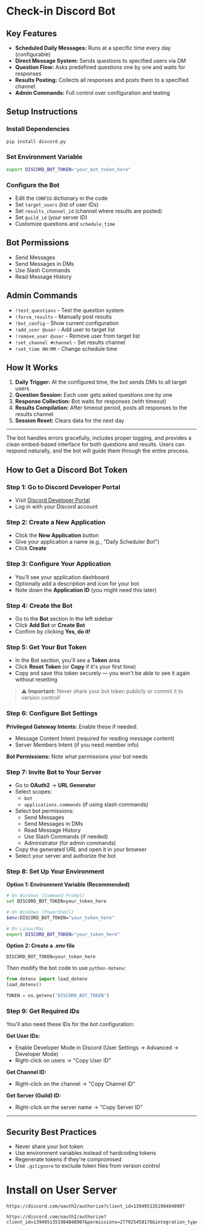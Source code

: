 # Check-in Discord Bot

## Key Features

- **Scheduled Daily Messages:** Runs at a specific time every day (configurable)
- **Direct Message System:** Sends questions to specified users via DM
- **Question Flow:** Asks predefined questions one by one and waits for responses
- **Results Posting:** Collects all responses and posts them to a specified channel
- **Admin Commands:** Full control over configuration and testing

## Setup Instructions

### Install Dependencies

```bash
pip install discord.py
```

### Set Environment Variable

```bash
export DISCORD_BOT_TOKEN="your_bot_token_here"
```

### Configure the Bot

- Edit the `CONFIG` dictionary in the code
- Set `target_users` (list of user IDs)
- Set `results_channel_id` (channel where results are posted)
- Set `guild_id` (your server ID)
- Customize questions and `schedule_time`

## Bot Permissions

- Send Messages
- Send Messages in DMs
- Use Slash Commands
- Read Message History

## Admin Commands

- `!test_questions` - Test the question system
- `!force_results` - Manually post results
- `!bot_config` - Show current configuration
- `!add_user @user` - Add user to target list
- `!remove_user @user` - Remove user from target list
- `!set_channel #channel` - Set results channel
- `!set_time HH:MM` - Change schedule time

## How It Works

1. **Daily Trigger:** At the configured time, the bot sends DMs to all target users
2. **Question Session:** Each user gets asked questions one by one
3. **Response Collection:** Bot waits for responses (with timeout)
4. **Results Compilation:** After timeout period, posts all responses to the results channel
5. **Session Reset:** Clears data for the next day

---

The bot handles errors gracefully, includes proper logging, and provides a clean embed-based interface for both questions and results. Users can respond naturally, and the bot will guide them through the entire process.

## How to Get a Discord Bot Token

### Step 1: Go to Discord Developer Portal

- Visit [Discord Developer Portal](https://discord.com/developers/applications)
- Log in with your Discord account

### Step 2: Create a New Application

- Click the **New Application** button
- Give your application a name (e.g., "Daily Scheduler Bot")
- Click **Create**

### Step 3: Configure Your Application

- You'll see your application dashboard
- Optionally add a description and icon for your bot
- Note down the **Application ID** (you might need this later)

### Step 4: Create the Bot

- Go to the **Bot** section in the left sidebar
- Click **Add Bot** or **Create Bot**
- Confirm by clicking **Yes, do it!**

### Step 5: Get Your Bot Token

- In the Bot section, you'll see a **Token** area
- Click **Reset Token** (or **Copy** if it's your first time)
- Copy and save this token securely — you won't be able to see it again without resetting

> ⚠️ **Important:** Never share your bot token publicly or commit it to version control!

### Step 6: Configure Bot Settings

**Privileged Gateway Intents:** Enable these if needed:
- Message Content Intent (required for reading message content)
- Server Members Intent (if you need member info)

**Bot Permissions:** Note what permissions your bot needs

### Step 7: Invite Bot to Your Server

- Go to **OAuth2** → **URL Generator**
- Select scopes:
  - `bot`
  - `applications.commands` (if using slash commands)
- Select bot permissions:
  - Send Messages
  - Send Messages in DMs
  - Read Message History
  - Use Slash Commands (if needed)
  - Administrator (for admin commands)
- Copy the generated URL and open it in your browser
- Select your server and authorize the bot

### Step 8: Set Up Your Environment

**Option 1: Environment Variable (Recommended)**

```bash
# On Windows (Command Prompt)
set DISCORD_BOT_TOKEN=your_token_here

# On Windows (PowerShell)
$env:DISCORD_BOT_TOKEN="your_token_here"

# On Linux/Mac
export DISCORD_BOT_TOKEN="your_token_here"
```

**Option 2: Create a .env file**

```
DISCORD_BOT_TOKEN=your_token_here
```

Then modify the bot code to use `python-dotenv`:

```python
from dotenv import load_dotenv
load_dotenv()

TOKEN = os.getenv('DISCORD_BOT_TOKEN')
```

### Step 9: Get Required IDs

You'll also need these IDs for the bot configuration:

**Get User IDs:**
- Enable Developer Mode in Discord (User Settings → Advanced → Developer Mode)
- Right-click on users → "Copy User ID"

**Get Channel ID:**
- Right-click on the channel → "Copy Channel ID"

**Get Server (Guild) ID:**
- Right-click on the server name → "Copy Server ID"

---

## Security Best Practices

- Never share your bot token
- Use environment variables instead of hardcoding tokens
- Regenerate tokens if they're compromised
- Use `.gitignore` to exclude token files from version control


# Install on User Server
```
https://discord.com/oauth2/authorize?client_id=1394951351984848907
```
```
https://discord.com/oauth2/authorize?client_id=1394951351984848907&permissions=277025458176&integration_type=0&scope=bot+applications.commands
```